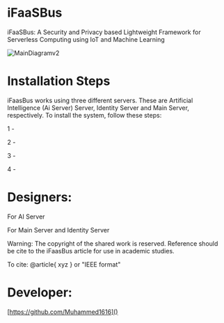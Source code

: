 # iFaaSBus
iFaaSBus: A Security and Privacy based Lightweight Framework for Serverless Computing using IoT and Machine Learning

![MainDiagramv2](https://user-images.githubusercontent.com/61287653/124383633-2bbf4700-dcd6-11eb-8554-fbfaebcb4876.png)

# Installation Steps

iFaasBus works using three different servers. These are Artificial Intelligence (Ai Server) Server, Identity Server and Main Server, respectively. To install the system, follow these steps:

1 -

2 -

3 -

4 -



# Designers:

For AI Server

For Main Server and Identity Server


Warning: The copyright of the shared work is reserved. Reference should be cite to the iFaasBus article for use in academic studies. 

To cite:
@article{ xyz } or "IEEE format"

# Developer:
[https://github.com/Muhammed1616]()  
[]()
